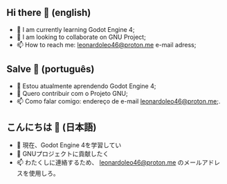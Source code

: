 ## Hi there 👋 (english)

- 🌱 I am currently learning Godot Engine 4;
- 👯 I am looking to collaborate on GNU Project;
- 📫 How to reach me: leonardoleo46@proton.me e-mail adress;

## Salve 👋 (português)

- 🌱 Estou atualmente aprendendo Godot Engine 4;
- 👯 Quero contribuir com o Projeto GNU;
- 📫 Como falar comigo: endereço de e-mail leonardoleo46@proton.me;.

## こんにちは 👋 (日本語)

- 🌱 現在、Godot Engine 4を学習してい
- 👯 GNUプロジェクトに貢献したく
- 📫 わたくしに連絡するため、 leonardoleo46@proton.me のメールアドレスを使用しろ。
